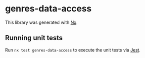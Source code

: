 # genres-data-access

This library was generated with [Nx](https://nx.dev).

## Running unit tests

Run `nx test genres-data-access` to execute the unit tests via [Jest](https://jestjs.io).
